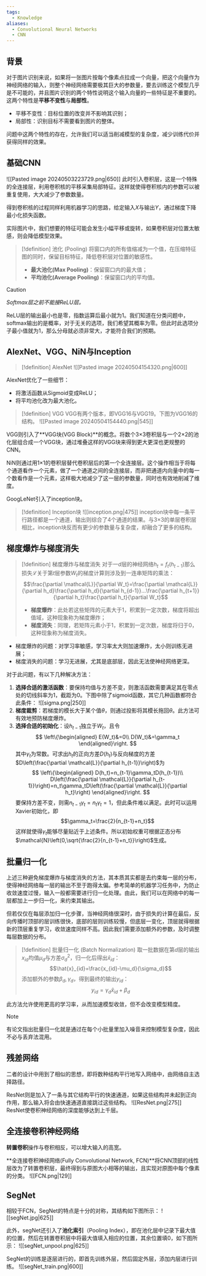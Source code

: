 ```yaml
---
tags:
  - Knowledge
aliases:
  - Convolutional Neural Networks
  - CNN
---
```

## 背景
对于图片识别来说，如果将一张图片按每个像素点拉成一个向量，把这个向量作为神经网络的输入，则整个神经网络需要极其巨大的参数量，要去训练这个模型几乎是不可能的，并且图片识别的两个特性说明这个输入向量的一些特征是不重要的。这两个特性是**平移不变性**与**局部性**。

- 平移不变性：目标位置的改变并不影响其识别；
- 局部性：识别目标不需要看到图片的整体。

问题中这两个特性的存在，允许我们可以适当削减模型的复杂度，减少训练代价并获得同样的效果。

## 基础CNN
![[Pasted image 20240503223729.png|650]]
此时引入卷积层，这是一个特殊的全连接层，利用卷积核的平移采集局部特征。这样就使得卷积核内的参数可以被重复使用，大大减少了参数数量。

得到卷积核的过程同样利用机器学习的思路，给定输入$X$与输出$Y$，通过梯度下降最小化损失函数。

实际图片中，我们想要的特征可能会发生小幅平移或旋转，如果卷积层对位置太敏感，则会降低模型效果。
> [!definition] 池化 (Pooling)
> 将窗口内的所有值缩减为一个值，在压缩特征图的同时，保留目标特征，降低卷积层对位置的敏感性。
> - **最大池化(Max Pooling)**：保留窗口内的最大值；
> - **平均池化(Average Pooling)**：保留窗口内的平均值。

> [!caution] 
> *Softmax层之前不能接ReLU层。*
> 
> ReLU层的输出最小也是零，指数运算后最小就为1。我们知道在分类问题中，softmax输出的是概率，对于无关的选项，我们希望其概率为零。但此时此选项分子最小值就为1，那么分母就必须非常大，才能符合我们的预期。
## AlexNet、VGG、NiN与Inception
> [!definition] AlexNet
> ![[Pasted image 20240504154320.png|600]]

AlexNet优化了一些细节：
- 将激活函数从Sigmoid变成ReLU；
- 将平均池化改为最大池化。

> [!definition] VGG
> VGG有两个版本，即VGG16与VGG19。下图为VGG16的结构。
> ![[Pasted image 20240504154440.png|545]]

VGG则引入了**VGG块(VGG Block)**的概念。将数个3×3卷积层与一个2×2的池化层组合成一个VGG块，通过堆叠这样的VGG块来得到更大更深也更规整的CNN。

NiN则通过用1×1的卷积层替代卷积层后的第一个全连接层。这个操作相当于将每个通道看作一个元素，做了一个通道之间的全连接层，而非把通道内向量中的每一个数看作是一个元素，这样极大地减少了这一层的参数量，同时也有效地削减了维度。

GoogLeNet引入了inception块。
> [!definition] Inception块
> ![[inception.png|475]]
> inception块中每一条平行路径都是一个通道，输出则综合了4个通道的结果。与3×3的单层卷积层相比，inception块反而有更少的参数量与复杂度，却融合了更多的结构。
## 梯度爆炸与梯度消失
> [!definition] 梯度爆炸与梯度消失
> 对于一$d$层的神经网络$h_t=f_t(h_{t-1})$那么损失$\mathcal{L}$关于第$t$层参数$W_t$的梯度计算则涉及到一连串矩阵的乘法：
> $$\frac{\partial \mathcal{L}}{\partial W_t}=\frac{\partial \mathcal{L}}{\partial h_d}\frac{\partial h_d}{\partial h_{d-1}}...\frac{\partial h_{t+1}}{\partial h_t}\frac{\partial h_t}{\partial W_t}$$
> - **梯度爆炸**：此处若这些矩阵的元素大于1，积累到一定次数，梯度将超出值域，这种现象称为梯度爆炸；
> - **梯度消失**：同理，若矩阵元素小于1，积累到一定次数，梯度将归于0，这种现象称为梯度消失。

- 梯度爆炸的问题：对学习率敏感，学习率太大则加速爆炸，太小则训练无进展；
- 梯度消失的问题：学习无进展，尤其是底部层，因此无法使神经网络更深。

对于此问题，有以下几种解决方法：
1. **选择合适的激活函数**：要保持均值与方差不变，则激活函数需要满足其在零点处的切线斜率为1，截距为0。下图中除了sigmoid函数，其它几种函数都符合此条件：
	![[sigma.png|250]]
1. **梯度裁剪**：若梯度的模长大于某个值$\theta$，则通过投影将其模长拖回$\theta$。此方法可有效地预防梯度爆炸。
1. **选择合适的初始化**：设$h_{t-1}$独立于$W_t$，且令
	$$
	\left\{\begin{aligned}
	E(W_t)&=0\\
	D(W_t)&=\gamma_t
	\end{aligned}\right.
	$$
	其中$\gamma_t$为常数。可求出$h_t$的正向方差$D(h_t)$与反向梯度的方差$D\left(\frac{\partial \mathcal{L}}{\partial h_{t-1}}\right)$为
	$$
	\left\{\begin{aligned}
	D(h_t)=n_{t-1}\gamma_tD(h_{t-1})\\
	D\left(\frac{\partial \mathcal{L}}{\partial h_{t-1}}\right)=n_t\gamma_tD\left(\frac{\partial \mathcal{L}}{\partial h_t}\right)
	\end{aligned}\right.
	$$
	要保持方差不变，则需$n_{t-1}\gamma_t=n_t\gamma_t=1$，但此条件难以满足。此时可以运用Xavier初始化，即
	$$\gamma_t=\frac{2}{n_{t-1}+n_t}$$
	这样就使得$\gamma_t$能够尽量贴近于上述条件。所以初始权重可根据正态分布$\mathcal{N}\left(0,\sqrt{\frac{2}{n_{t-1}+n_t}}\right)$生成。
## 批量归一化
上述三种避免梯度爆炸与梯度消失的方法，其本质其实都是去约束每一层的分布，使得神经网络每一层的输出不至于跑得太偏。参考简单的机器学习任务中，为防止收敛速度过慢，输入一般都需要进行归一化处理。由此，我们可以在网络中的每一层都加上一步归一化，来约束其输出。

但若仅仅在每层添加归一化步骤，当神经网络很深时，由于损失的计算在最后，反向传播时顶部的层训练很快，底部的层则训练较慢，但底层一变化，顶层就得根据新的顶层重复学习，收敛速度同样不高。因此我们需要添加额外的参数，及时调整每层数据的分布。

> [!definition] 批量归一化 (Batch Normalization)
> 取一批数据在第$d$层的输出$x_{id}$均值$\mu_d$与方差$\sigma_d^2$，归一化后得出$\hat{x}_{id}$：
> $$\hat{x}_{id}=\frac{x_{id}-\mu_d}{\sigma_d}$$
> 添加额外的参数$\beta_d,\gamma_d$，得到最终的输出$y_{id}$：
> $$y_{id}=\gamma_{d}\hat{x}_{id}+\beta_d$$

此方法允许使用更高的学习率，从而加速模型收敛，但不会改变模型精度。

> [!note] 
> 有论文指出批量归一化就是通过在每个小批量里加入噪音来控制模型复杂度，因此不必与丢弃法混用。
## 残差网络
二者的设计中用到了相似的思想，即将数种结构平行地写入网络中，由网络自主选择路径。

ResNet则是加入了一条与其它结构平行的快速通道，如果这些结构并未起到正向作用，那么输入将会由快速通道直接跳过这些结构。
![[ResNet.png|275]]
ResNet使卷积神经网络的深度能够达到上千层。

## 全连接卷积神经网络
**转置卷积**操作与卷积相反，可以增大输入的高宽。

**全连接卷积神经网络(Fully Convolutional Network, FCN)**将CNN顶部的线性层改为了转置卷积层，最终得到与原图大小相等的输出，且实现对原图中每个像素的分类。
![[FCN.png|129]]
## SegNet
相较于FCN，SegNet的特点是十分的对称，其结构如下图所示：
![[segNet.jpg|625]]

此外，segNet还引入了**池化索引**（Pooling Index），即在池化层中记录下最大值的位置，然后在转置卷积层中将最大值填入相应的位置，其余位置填0，如下图所示：
![[segNet_unpool.png|625]]

SegNet的训练是逐层进行的，即首先训练外层，然后固定外层，添加内层进行训练。
![[segNet_train.png|600]]